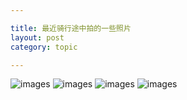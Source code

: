 ```yaml
---

title: 最近骑行途中拍的一些照片
layout: post
category: topic

---
```


![images](http://i.v2ex.co/VWl04uy3.jpeg)
![images](http://i.v2ex.co/1fy39MzZ.jpeg)
![images](http://i.v2ex.co/NL0cjAN2.jpeg)
![images](http://i.v2ex.co/gBvgrw2d.jpeg)
